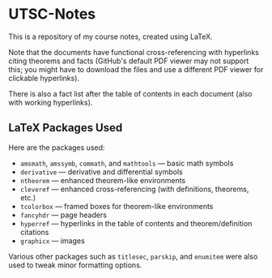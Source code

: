 # UTSC-Notes

This is a repository of my course notes, created using LaTeX.

Note that the documents have functional cross-referencing with hyperlinks citing theorems and facts (GitHub's default
PDF viewer may not support this; you might have to download the files and use a different PDF viewer for clickable
hyperlinks).

There is also a fact list after the table of contents in each document (also with working hyperlinks).

## LaTeX Packages Used

Here are the packages used:

- `amsmath`, `amssymb`, `commath`, and `mathtools` &mdash; basic math symbols
- `derivative` &mdash; derivative and differential symbols
- `ntheorem` &mdash; enhanced theorem-like environments
- `cleveref` &mdash; enhanced cross-referencing (with definitions, theorems, etc.)
- `tcolorbox` &mdash; framed boxes for theorem-like environments
- `fancyhdr` &mdash; page headers
- `hyperref` &mdash; hyperlinks in the table of contents and theorem/definition citations
- `graphicx` &mdash; images

Various other packages such as `titlesec`, `parskip`, and `enumitem` were also used to tweak minor formatting options.
